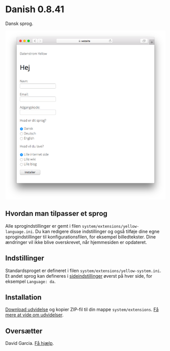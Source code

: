 # Danish 0.8.41

Dansk sprog.

<p align="center"><img src="danish-screenshot.png?raw=true" alt="Skærmbillede"></p>

## Hvordan man tilpasser et sprog

Alle sprogindstillinger er gemt i filen `system/extensions/yellow-language.ini`. Du kan redigere disse indstillinger og også tilføje dine egne sprogindstillinger til konfigurationsfilen, for eksempel billedtekster. Dine ændringer vil ikke blive overskrevet, når hjemmesiden er opdateret.

## Indstillinger

Standardsproget er defineret i filen `system/extensions/yellow-system.ini`. Et andet sprog kan defineres i [sideindstillinger](https://github.com/annaesvensson/yellow-core#settings-page) øverst på hver side, for eksempel `Language: da`.

## Installation

[Download udvidelse](https://github.com/datenstrom/yellow-extensions/raw/main/downloads/danish.zip) og kopier ZIP-fil til din mappe `system/extensions`. [Få mere at vide om udvidelser](https://github.com/annaesvensson/yellow-update).

## Oversætter

David Garcia. [Få hjælp](https://datenstrom.se/yellow/help/).
